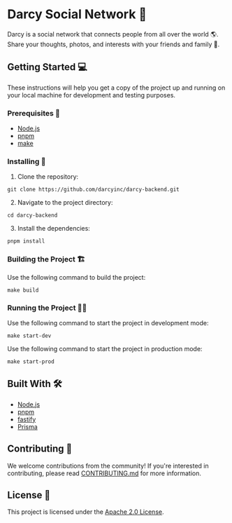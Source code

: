 # Darcy Social Network 🚀

Darcy is a social network that connects people from all over the world 🌎. Share your thoughts, photos, and interests with your friends and family 💬. 

## Getting Started 💻

These instructions will help you get a copy of the project up and running on your local machine for development and testing purposes.

### Prerequisites 🔧

- [Node.js](https://nodejs.org/en/)
- [pnpm](https://github.com/pnpm/pnpm)
- [make](https://www.gnu.org/software/make/)

### Installing 💾

1. Clone the repository:

```
git clone https://github.com/darcyinc/darcy-backend.git
```

2. Navigate to the project directory:

```
cd darcy-backend
```

3. Install the dependencies:

```
pnpm install
```

### Building the Project 🏗️

Use the following command to build the project:

```
make build
```

### Running the Project 🏃‍♂️

Use the following command to start the project in development mode:

```
make start-dev
```

Use the following command to start the project in production mode:

```
make start-prod
```

## Built With 🛠️

- [Node.js](https://github.com/nodejs/node)
- [pnpm](https://github.com/pnpm/pnpm)
- [fastify](https://github.com/fastify/fastify)
- [Prisma](https://github.com/prisma/prisma)

## Contributing 🤝

We welcome contributions from the community! If you're interested in contributing, please read [CONTRIBUTING.md](https://github.com/darcy/darcy-backend/blob/development/CONTRIBUTING.md) for more information.

## License 📃

This project is licensed under the [Apache 2.0 License](https://github.com/darcy/darcy-backend/blob/development/LICENSE).
